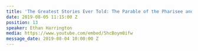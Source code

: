 ```yaml
---
title: 'The Greatest Stories Ever Told: The Parable of the Pharisee and the Tax Collector'
date: 2019-08-05 11:15:00 Z
position: 13
speaker: Ethan Harrington
media: https://www.youtube.com/embed/5hcBoym0ifw
message_date: 2019-08-04 10:00:00 Z
---
```



